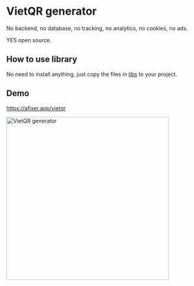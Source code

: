 # VietQR generator

No backend, no database, no tracking, no analytics, no cookies, no ads.

YES open source.

## How to use library

No need to install anything, just copy the files in [libs](./libs) to your project.

## Demo

<https://afixer.app/vietqr>

<img width="426" alt="VietQR generator" src="https://github.com/openhoangnc/vietqr/assets/20717116/5f078eea-9c7e-4b61-b514-717d9f6c7489">
